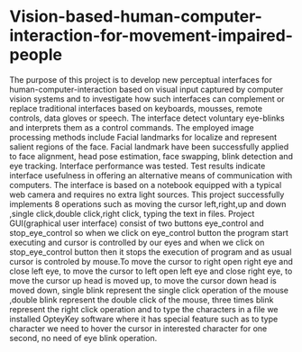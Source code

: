 # Vision-based-human-computer-interaction-for-movement-impaired-people
  The purpose of this project is to develop new perceptual interfaces for human-computer-interaction based on visual input captured by computer vision systems and to investigate how such interfaces can complement or replace traditional interfaces based on keyboards,   mousses, remote controls, data gloves or speech. The interface detect voluntary eye-blinks and interprets them as a control commands. The employed image processing methods include Facial landmarks for localize and represent salient regions of the face. Facial landmark have been successfully applied to face alignment, head pose estimation, face swapping, blink detection and eye tracking. Interface performance was tested. Test results indicate interface usefulness in offering an alternative means of communication with computers. The interface is based on a notebook equipped with a typical web camera and requires no extra light sources.
  This project successfully implements 8 operations such as moving the cursor left,right,up and down ,single click,double click,right click, typing the text in files.
  Project GUI(graphical user interface) consist of two buttons eye_control and stop_eye_control so when we click on eye_control button the program start executing and cursor is controlled by our eyes and when we click on stop_eye_control button then it stops the execution of program and as usual cursor is controled by mouse.To move the cursor to right open right eye and close left eye, to move the cursor to left open left eye and close right eye, to move the cursor up head is moved up, to move the cursor down head is moved down, single blink represent the single click operation of the mouse ,double blink represent the double click of the mouse, three times blink represent the right click operation and to type the characters in a file we installed OpteyKey software where it has special feature such as to type character we need to hover the cursor in interested character for one second, no need of eye blink operation.  
